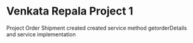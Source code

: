 # Venkata Repala Project 1
Project Order Shipment created
created service method getorderDetails and service implementation
